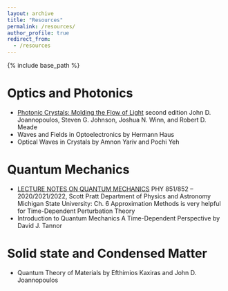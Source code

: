 ```yaml
---
layout: archive
title: "Resources"
permalink: /resources/
author_profile: true
redirect_from:
  - /resources
---
```


{% include base_path %}

Optics and Photonics
======
* [Photonic Crystals: Molding the Flow of Light]([url](http://ab-initio.mit.edu/book/)) second edition John D. Joannopoulos, Steven G. Johnson, Joshua N. Winn, and Robert D. Meade
* Waves and Fields in Optoelectronics by Hermann Haus
* Optical Waves in Crystals by Amnon Yariv and Pochi Yeh 

Quantum Mechanics
======
* [LECTURE NOTES ON QUANTUM MECHANICS]([url](https://people.nscl.msu.edu/~pratt/phy851/lectures/lectures_full.pdf)) PHY 851/852 – 2020/2021/2022, Scott Pratt Department of Physics and Astronomy Michigan State University: Ch. 6 Approximation Methods is very helpful for Time-Dependent Perturbation Theory
* Introduction to Quantum Mechanics A Time-Dependent Perspective by David J. Tannor 
  
Solid state and Condensed Matter
======
* Quantum Theory of Materials by Efthimios Kaxiras and John D. Joannopoulos
